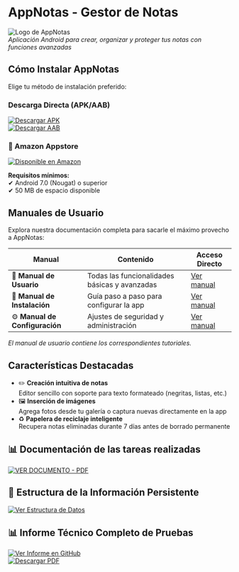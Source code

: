 # AppNotas - Gestor de Notas

![Logo de AppNotas](https://i.imgur.com/SRHLNK9.png)  
*Aplicación Android para crear, organizar y proteger tus notas con funciones avanzadas*

## Cómo Instalar AppNotas

Elige tu método de instalación preferido:

### Descarga Directa (APK/AAB)
[![Descargar APK](https://img.shields.io/badge/Descargar_APK-Google_Drive-4285F4?style=for-the-badge&logo=google-drive)](https://drive.google.com/file/d/1FIs2budCD89GV_7mMUlVLa5PAtJMnOo2/view)  
[![Descargar AAB](https://img.shields.io/badge/Descargar_AAB-Google_Drive-4285F4?style=for-the-badge&logo=google-drive)](https://drive.google.com/file/d/1lHdOMEU_g1_AFNf4GYY1k0HPwxJ9z92o/view?usp=sharing)


### 🛒 Amazon Appstore
[![Disponible en Amazon](https://img.shields.io/badge/Disponible_en-Amazon_Appstore-FF9900?style=for-the-badge&logo=amazon)](https://www.amazon.com/gp/product/B0F9QMKSHG)

**Requisitos mínimos:**  
✔ Android 7.0 (Nougat) o superior  
✔ 50 MB de espacio disponible

## Manuales de Usuario

Explora nuestra documentación completa para sacarle el máximo provecho a AppNotas:

| Manual | Contenido | Acceso Directo                                                                               |
|--------|-----------|----------------------------------------------------------------------------------------------|
| 📘 **Manual de Usuario** | Todas las funcionalidades básicas y avanzadas | [Ver manual](app/documentation/generated/manual/Manual_de_usuario.md)                        |
| 🔧 **Manual de Instalación** | Guía paso a paso para configurar la app | [Ver manual](app/documentation/generated/manual/Manual_de_instalacion.md)                    |
| ⚙️ **Manual de Configuración** | Ajustes de seguridad y administración | [Ver manual](app/documentation/generated/manual/Manual_de_configuracion_y_administracion.md) |

*El manual de usuario contiene los correspondientes tutoriales.*

## Características Destacadas

- ✏️ **Creación intuitiva de notas**  
  Editor sencillo con soporte para texto formateado (negritas, listas, etc.)
- 🖼️ **Inserción de imágenes**  
  Agrega fotos desde tu galería o captura nuevas directamente en la app
- ♻️ **Papelera de reciclaje inteligente**  
  Recupera notas eliminadas durante 7 días antes de borrado permanente

## 📊 Documentación de las tareas realizadas

[![VER DOCUMENTO - PDF](https://img.shields.io/badge/VER_DOCUMENTO-PDF-EC1C24?style=for-the-badge&logo=adobe-acrobat-reader)](https://drive.google.com/file/d/1H9TC26a9OTTuKnRpEk0Czg0Vheprlc34/view?usp=sharing)

## 📂 Estructura de la Información Persistente

[![Ver Estructura de Datos](https://img.shields.io/badge/ESTRUCTURA_DE_DATOS-5A5A5A?style=for-the-badge&logo=databricks)](app/informacion_persistente.md)

## 📊 Informe Técnico Completo de Pruebas

[![Ver Informe en GitHub](https://img.shields.io/badge/VER_INFORME-TESTING-2EA043?style=for-the-badge&logo=github)](app/informe_de_pruebas.md)  
[![Descargar PDF](https://img.shields.io/badge/Descargar_PDF-EC1C24?style=for-the-badge&logo=adobe-acrobat-reader)](https://drive.google.com/file/d/178K7pm5PvxX-pPUb3QiAm7_euy7UQo_E/view?usp=sharing)
